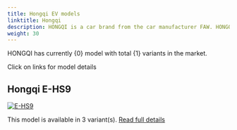 ```yaml
---
title: Hongqi EV models
linktitle: Hongqi
description: HONGQI is a car brand from the car manufacturer FAW. HONGQI has been making exclusive luxury cars ever since 1958. Since then, HONGQI has grown from producing a small number of cars on special order, to producing cars for the entire Chinese market. HONGQI's ambition is now to become China's leading manufacturer of premium cars. 
weight: 30
---
```

HONGQI has currently {0} model with total {1} variants in the market. 

Click on links for model details


## Hongqi E-HS9

[![E-HS9](https://media.evkx.net/multimedia/models/hongqi/e-hs9/e-hs9_comfort/main_1_st.jpg)](e-hs9)

This model is available in 3 variant(s). 
[Read full details](e-hs9/)
